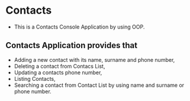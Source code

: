 # Contacts
- This is a Contacts Console Application by using OOP.
## Contacts Application provides that
* Adding a new contact with its name, surname and phone number,
* Deleting a contact from Contacs List,
* Updating a contacts phone number,
* Listing Contacts,
* Searching a contact from Contact List by using name and surname or phone number.
